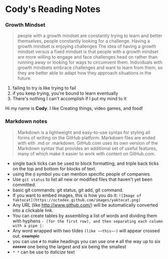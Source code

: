 # Cody's Reading Notes

### Growth Mindset

> people with a growth mindset are constantly trying to learn and better themselves, people constantly looking for a challenge. Having a growth mindset is enjoying challenges The idea of having a growth mindset versus a fixed mindset is that people with a growth mindset are more willing to engage and face challenges head on rather than running away or looking for ways to circumvent them. Individuals with growth mindsets embrace challenges and want to learn from them, so they are better able to adapt how they approach situations in the future. 

1. failing to try is like trying to fail
1. if you keep trying, you're bound to learn eventually
1. There's nothing I can't accomplish if I put my mind to it

Hi my name is **Cody**. I like Creating things, video games, and food!


### Markdown notes

>Markdown is a lightweight and easy-to-use syntax for styling all forms of writing on the GitHub platform. Markdown files are ended with eith .md or .markdown.
GitHub.com uses its own version of the Markdown syntax that provides an additional set of useful features, many of which make it easier to work with content on GitHub.com.

- single back ticks can be used to block formatting, and triple back ticks on the top and bottom for blocks of text.
- using the `@` symbol you can mention specific people of companies.
- Use `git status` to list all new or modified files that haven't yet been committed.
- basic git commands: git status, git add, git command.
- If you want to embed images, this is how you do it:
`![Image of Yaktocat](https://octodex.github.com/images/yaktocat.png)`
- Any URL (like http://www.github.com/) will be automatically converted into a clickable link.
- You can create tables by assembling a list of words and dividing them with hyphens `- (for the first row), and then separating each column with a pipe |:`
- Any word wrapped with two tildes `(like ~~this~~)` will appear crossed out. ~~example~~
- you can use `#` to make headings you can use one `#` all the way up to six `######` one being the largest and six being the smallest
- `* *` can be use to *italicize* text
